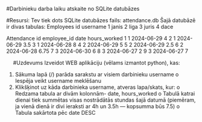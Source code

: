 #Darbinieku darba laiku atskaite no SQLite datubāzes

#Resursi:
Tev tiek dots SQLite datubāzes fails: attendance.db
Šajā datubāzē ir divas tabulas:
Employees
id	username
1	janis
2	liga
3	juris
4	dace

Attendance
id	employee_id	date	hours_worked
1	1	2024-06-29	4
2	1	2024-06-29	3.5
3	1	2024-06-28	8
4	2	2024-06-29	5
5	2	2024-06-29	2.5
6	2	2024-06-28	6.75
7	3	2024-06-30	6
8	3	2024-06-27	2
9	3	2024-06-27	7


 
#Uzdevums
Izveidot WEB aplikāciju (vēlams izmantot python), kas:
1.	Sākuma lapā (/) parāda sarakstu ar visiem darbinieku username
o	Iespēja veikt username meklēšanu
2.	Klikšķinot uz kāda darbinieka username, atveras lapa/skats, kur:
o	Redzama tabula ar divām kolonnām- date, hours_worked
o	Tabulā katrai dienai tiek summētas visas nostrādātās stundas šajā datumā (piemēram, ja vienā dienā ir divi ieraksti ar 4h un 3.5h — kopsumma būs 7.5)
o	Tabula sakārtota pēc date DESC
